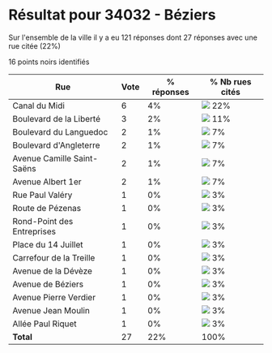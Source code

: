 # Résultat pour 34032 - Béziers

Sur l'ensemble de la ville il y a eu 121 réponses dont 27 réponses avec une rue citée (22%)

16 points noirs identifiés

| Rue | Vote | % réponses | % Nb rues cités|
|-----|------|------------|----------------|
| Canal du Midi | 6 | 4% | <img src="../../img/bar_22.gif" />&nbsp;22%|
| Boulevard de la Liberté | 3 | 2% | <img src="../../img/bar_11.gif" />&nbsp;11%|
| Boulevard du Languedoc | 2 | 1% | <img src="../../img/bar_7.gif" />&nbsp;7%|
| Boulevard d'Angleterre | 2 | 1% | <img src="../../img/bar_7.gif" />&nbsp;7%|
| Avenue Camille Saint-Saëns | 2 | 1% | <img src="../../img/bar_7.gif" />&nbsp;7%|
| Avenue Albert 1er | 2 | 1% | <img src="../../img/bar_7.gif" />&nbsp;7%|
| Rue Paul Valéry | 1 | 0% | <img src="../../img/bar_3.gif" />&nbsp;3%|
| Route de Pézenas | 1 | 0% | <img src="../../img/bar_3.gif" />&nbsp;3%|
| Rond-Point des Entreprises | 1 | 0% | <img src="../../img/bar_3.gif" />&nbsp;3%|
| Place du 14 Juillet | 1 | 0% | <img src="../../img/bar_3.gif" />&nbsp;3%|
| Carrefour de la Treille | 1 | 0% | <img src="../../img/bar_3.gif" />&nbsp;3%|
| Avenue de la Dévèze | 1 | 0% | <img src="../../img/bar_3.gif" />&nbsp;3%|
| Avenue de Béziers | 1 | 0% | <img src="../../img/bar_3.gif" />&nbsp;3%|
| Avenue Pierre Verdier | 1 | 0% | <img src="../../img/bar_3.gif" />&nbsp;3%|
| Avenue Jean Moulin | 1 | 0% | <img src="../../img/bar_3.gif" />&nbsp;3%|
| Allée Paul Riquet | 1 | 0% | <img src="../../img/bar_3.gif" />&nbsp;3%|
| **Total** | 27 | 22% | 100%|
